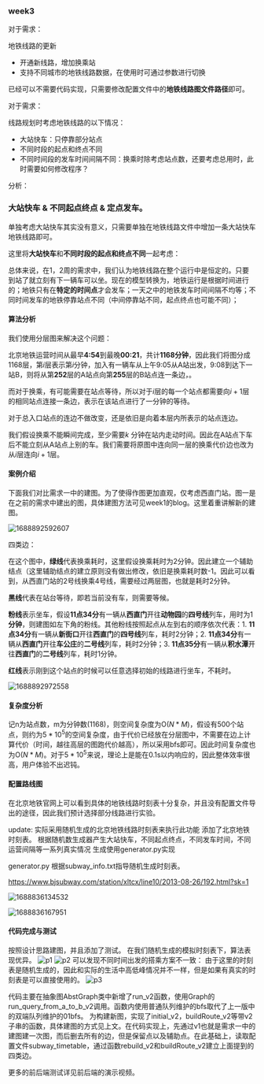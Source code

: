 ### week3
对于需求：

地铁线路的更新

* 开通新线路，增加换乘站
* 支持不同城市的地铁线路数据，在使用时可通过参数进行切换

已经可以不需要代码实现，只需要修改配置文件中的**地铁线路图文件路径**即可。

对于需求：

线路规划时考虑地铁线路的以下情况：

* 大站快车：只停靠部分站点
* 不同时段的起点和终点不同
* 不同时间段的发车时间间隔不同：换乘时除考虑站点数，还要考虑总用时，此时需要如何修改程序？

分析：

### 大站快车 & 不同起点终点 & 定点发车。

单独考虑大站快车其实没有意义，只需要单独在地铁线路文件中增加一条大站快车地铁线路即可。

这里将**大站快车**和**不同时段的起点和终点不同**一起考虑：

总体来说，在1，2周的需求中，我们认为地铁线路在整个运行中是恒定的。只要到站了就立刻有下一辆车可以坐。现在的模型转换为，地铁运行是根据时间进行的；地铁只有在**特定的时间点**才会发车；一天之中的地铁发车时间间隔不均等；不同时间发车的地铁停靠站点不同（中间停靠站不同，起点终点也可能不同）；

#### 算法分析

我们使用分层图来解决这个问题：

北京地铁运营时间从最早**4:54**到最晚**00:21**，共计**1168分钟**，因此我们将图分成1168层，第$i$层表示第$i$分钟，加入有一辆车从上午9:05从A站出发，9:08到达下一站B，则将从第**252**层的A站点向第**255**层的B站点连一条边，。

而对于换乘，有可能需要在站点等待，所以对于$i$层的每一个站点都需要向$i+1$层的相同站点连接一条边，表示在该站点进行了一分钟的等待。

对于总入口站点的连边不做改变，还是依旧是向着本层内所表示的站点连边。

我们假设换乘不能瞬间完成，至少需要$k$ 分钟在站内走动时间。因此在A站点下车后不能立刻从A站点上别的车。我们需要将原图中连向同一层的换乘代价边也改为从$i$层连向$i+1$层。

#### 案例介绍

下面我们对比需求一中的建图。为了使得作图更加直观，仅考虑西直门站。图一是在之前的需求中建出的图，具体建图方法可见week1的blog。这里着重讲解新的建图。

![1688892592607](image/mainblog/1688892592607.png)

四类边：

在这个图中，**绿线**代表换乘耗时，这里假设换乘耗时为2分钟。因此建立一个辅助结点（这里辅助结点的建立原则没有做出修改，依旧是换乘耗时数-1。因此可以看到，从西直门站的2号线换乘4号线，需要经过两层图，也就是耗时2分钟。

**黑线**代表在站台等待，即若当前没有车，则需要等候。

**粉线**表示坐车，假设**11点34分**有一辆从**西直门**开往**动物园**的**四号线**列车，用时为$1$**分钟**，则建图如左下角的粉线。其他粉线按照起点从左到右的顺序依次代表：1. **11点34分**有一辆从**新街口**开往**西直门**的**四号线**列车，耗时$2$分钟；2. **11点34分**有一辆从**西直门**开往**车公庄**的**二号线**列车，耗时$2$分钟；3. **11点35分**有一辆从**积水潭**开往**西直门**的**二号线**列车，耗时$1$分钟。

**红线**表示刚到这个站点的时候可以任意选择初始的线路进行坐车，不耗时。

![1688892972558](image/mainblog/1688892972558.png)

#### 复杂度分析

记n为站点数，m为分钟数(1168)，则空间复杂度为O($N*M$)，假设有500个站点，则约为$5*10^5$的空间复杂度，由于代价已经放在分层图中，不需要在边上计算代价（时间，越往高层的图跑代价越高），所以采用bfs即可。因此时间复杂度也为O($N*M$)。对于$5*10^5$来说，理论上是能在0.1s以内响应的，因此整体效率很高，用户体验不出迟钝。

#### 配置路线图 

在北京地铁官网上可以看到具体的地铁线路时刻表十分复杂，并且没有配置文件导出的途径，因此我们预计选择部分线路进行实验。

update: 实际采用随机生成的北京地铁线路时刻表来执行此功能
添加了北京地铁时刻表。
根据随机数生成器产生大站快车，不同起点终点，不同发车时间，不同运营间隔等一系列真实情况
生成使用generator.py实现

generator.py 根据subway_info.txt指导随机生成时刻表。

https://www.bjsubway.com/station/xltcx/line10/2013-08-26/192.html?sk=1

![1688836134532](image/mainblog/1688836134532.png)

![1688836167951](image/mainblog/1688836167951.png)


#### 代码完成与测试
按照设计思路建图，并且添加了测试。
在我们随机生成的模拟时刻表下，算法表现优异。
![p1](./image/mainblog/image.png)
![p2](./image/mainblog/image2.png)
可以发现不同时间出发的搭乘方案不一致：
由于这里的时刻表是随机生成的，因此和实际的生活中高低峰情况并不一样，但是如果有真实的时刻表是可以直接使用的。
![p3](./image/mainblog/image3.png)

代码主要在抽象图AbstGraph类中新增了run_v2函数，使用Graph的run_query_from_a_to_b_v2调用。函数内使用普通队列维护的bfs取代了上一版中的双端队列维护的01bfs。
为构建新图，实现了initial_v2，buildRoute_v2等带v2子串的函数，具体建图的方式见上文。在代码实现上，先通过v1也就是需求一中的建图建一次图，而后删去所有的边，但是保留点以及辅助点。在此基础上，读取配置文件subway_timetable，通过函数rebuild_v2和buildRoute_v2建立上面提到的四类边。

更多的前后端测试详见前后端的演示视频。